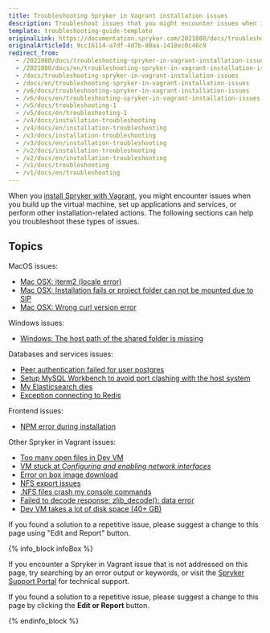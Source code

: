 ```yaml
---
title: Troubleshooting Spryker in Vagrant installation issues
description: Troubleshoot issues that you might encounter issues when installing Spryker with Vagrant
template: troubleshooting-guide-template
originalLink: https://documentation.spryker.com/2021080/docs/troubleshooting-spryker-in-vagrant-installation-issues
originalArticleId: 9cc16114-a7df-4d7b-80aa-1418ec0c46c9
redirect_from:
  - /2021080/docs/troubleshooting-spryker-in-vagrant-installation-issues
  - /2021080/docs/en/troubleshooting-spryker-in-vagrant-installation-issues
  - /docs/troubleshooting-spryker-in-vagrant-installation-issues
  - /docs/en/troubleshooting-spryker-in-vagrant-installation-issues
  - /v6/docs/troubleshooting-spryker-in-vagrant-installation-issues
  - /v6/docs/en/troubleshooting-spryker-in-vagrant-installation-issues
  - /v5/docs/troubleshooting-1
  - /v5/docs/en/troubleshooting-1
  - /v4/docs/installation-troubleshooting
  - /v4/docs/en/installation-troubleshooting
  - /v3/docs/installation-troubleshooting
  - /v3/docs/en/installation-troubleshooting
  - /v2/docs/installation-troubleshooting
  - /v2/docs/en/installation-troubleshooting
  - /v1/docs/troubleshooting
  - /v1/docs/en/troubleshooting
---
```


When you [install Spryker with Vagrant](/docs/scos/dev/setup/installing-spryker-with-vagrant/b2b-or-b2c-demo-shop-installation-mac-os-or-linux-with-development-virtual-machine.html), you might encounter issues when you build up the virtual machine, set up applications and services, or perform other installation-related actions. The following sections can help you troubleshoot these types of issues.

## Topics

MacOS issues:
  * [Mac OSX: iterm2 (locale error)](/docs/scos/dev/troubleshooting/troubleshooting-spryker-in-vagrant-issues/macos-issues/mac-osx-iterm2-locale-error.html)
  * [Mac OSX: Installation fails or project folder can not be mounted due to SIP](/docs/scos/dev/troubleshooting/troubleshooting-spryker-in-vagrant-issues/macos-issues/mac-osx-installation-fails-or-project-folder-can-not-be-mounted-due-to-sip.html)
  * [Mac OSX: Wrong curl version error](/docs/scos/dev/troubleshooting/troubleshooting-spryker-in-vagrant-issues/macos-issues/mac-osx-wrong-curl-version-error.html)

Windows issues:
  * [Windows: The host path of the shared folder is missing](/docs/scos/dev/troubleshooting/troubleshooting-spryker-in-vagrant-issues/windows-issues/windows-the-host-path-of-the-shared-folder-is-missing.html)

Databases and services issues:
  * [Peer authentication failed for user postgres](/docs/scos/dev/troubleshooting/troubleshooting-spryker-in-vagrant-issues/databases-and-services-issues/peer-authentication-failed-for-user-postgres.html)
  * [Setup MySQL Workbench to avoid port clashing with the host system](/docs/scos/dev/troubleshooting/troubleshooting-spryker-in-vagrant-issues/databases-and-services-issues/setup-mysql-workbench-to-avoid-port-clashing-with-the-host-system.html)
  * [My Elasticsearch dies](/docs/scos/dev/troubleshooting/troubleshooting-spryker-in-vagrant-issues/databases-and-services-issues/my-elasticsearch-dies.html)
  * [Exception connecting to Redis](/docs/scos/dev/troubleshooting/troubleshooting-spryker-in-vagrant-issues/databases-and-services-issues/exception-connecting-to-redis.html)

Frontend issues:
  * [NPM error during installation](/docs/scos/dev/troubleshooting/troubleshooting-spryker-in-vagrant-issues/frontend-issues/npm-error-during-installation.html)

Other Spryker in Vagrant issues:
  * [Too many open files in Dev VM](/docs/scos/dev/troubleshooting/troubleshooting-spryker-in-vagrant-issues/other-spryker-in-vagrant-issues/too-many-open-files-in-dev-vm.html)
  * [VM stuck at *Configuring and enabling network interfaces*](/docs/scos/dev/troubleshooting/troubleshooting-spryker-in-vagrant-issues/other-spryker-in-vagrant-issues/vm-stuck-at-configuring-and-enabling-network-interfaces.html)
  * [Error on box image download](/docs/scos/dev/troubleshooting/troubleshooting-spryker-in-vagrant-issues/other-spryker-in-vagrant-issues/error-on-box-image-download.html)
  * [NFS export issues](/docs/scos/dev/troubleshooting/troubleshooting-spryker-in-vagrant-issues/other-spryker-in-vagrant-issues/nfs-export-issues.html)
  * [.NFS files crash my console commands](/docs/scos/dev/troubleshooting/troubleshooting-spryker-in-vagrant-issues/other-spryker-in-vagrant-issues/.nfs-files-crash-my-console-commands.html)
  * [Failed to decode response: zlib_decode(): data error](/docs/scos/dev/troubleshooting/troubleshooting-spryker-in-vagrant-issues/other-spryker-in-vagrant-issues/failed-to-decode-response-zlib-decode-data-error.html)
  * [Dev VM takes a lot of disk space (40+ GB)](/docs/scos/dev/troubleshooting/troubleshooting-spryker-in-vagrant-issues/other-spryker-in-vagrant-issues/dev-vm-takes-a-lot-of-disk-space-40-gb.html)


If you found a solution to a repetitive issue, please suggest a change to this page using "Edit and Report" button.

{% info_block infoBox %}

If you encounter a Spryker in Vagrant issue that is not addressed on this page, try searching by an error output or keywords, or visit the [Spryker Support Portal](https://spryker.force.com/support/s/) for technical support.

If you found a solution to a repetitive issue, please suggest a change to this page by clicking the **Edit or Report** button.

{% endinfo_block %}

